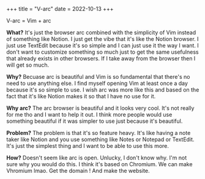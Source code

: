 +++
title = "V-arc"
date = 2022-10-13
+++
<p>
V-arc = Vim + arc <br>

<b>What?</b> It's just the browser arc combined with the simplicity of Vim instead of something like Notion. I just get the vibe that it's like the Notion browser. I just use TextEdit because it's so simple and I can just use it the way I want. I don't want to customize something so much just to get the same usefulness that already exists in other browsers. If I take away from the browser then I will get so much. <br>

<b>Why?</b> Becuase arc is beautiful and Vim is so fundamental that there's no need to use anything else. I find myself opening Vim at least once a day because it's so simple to use. I wish arc was more like this and based on the fact that it's like Notion makes it so that I have no use for it.<br>

<b>Why arc?</b> The arc browser is beautiful and it looks very cool. It's not really for me tho and I want to help it out. I think more people would use something beautiful if it was simpler to use just because it's beautiful.<br>

<b>Problem?</b> The problem is that it's so feature heavy. It's like having a note taker like Notion and you use something like Notes or Notepad or TextEdit. It's just the simplest thing and I want to be able to use this more. 
<br>

<b>How?</b> Doesn't seem like arc is open. Unlucky, I don't know why. I'm not sure why you would do this. I think it's based on Chromium. We can make Vhromium lmao. Get the domain ! And make the website.
</p>